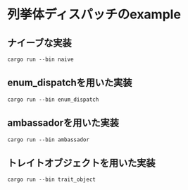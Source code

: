 # 列挙体ディスパッチのexample
## ナイーブな実装
```
cargo run --bin naive
```
## enum_dispatchを用いた実装
```
cargo run --bin enum_dispatch
```
## ambassadorを用いた実装
```
cargo run --bin ambassador
```
## トレイトオブジェクトを用いた実装
```
cargo run --bin trait_object
```